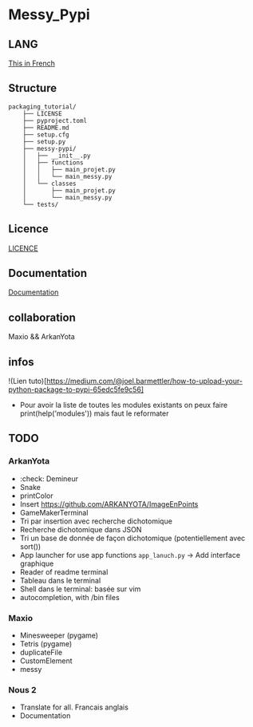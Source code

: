 # Messy_Pypi

## LANG
[This in French](README_en.md)

## Structure
```
packaging_tutorial/
	├── LICENSE
	├── pyproject.toml
	├── README.md
	├── setup.cfg
	├── setup.py
	├── messy-pypi/
	│   ├── __init__.py
	│	├── functions
	│	│	├── main_projet.py
	│	│	└── main_messy.py
	│	└── classes
	│		├── main_projet.py
	│		└── main_messy.py
	└── tests/
```
## Licence
[LICENCE](LICENCE)

## Documentation
[Documentation](Documentation/fr/DOC.md)

## collaboration
Maxio && ArkanYota

## infos
!(Lien tuto)[https://medium.com/@joel.barmettler/how-to-upload-your-python-package-to-pypi-65edc5fe9c56]
- Pour avoir la liste de toutes les modules existants on peux faire print(help('modules')) mais faut le reformater


## TODO

### ArkanYota
- :check: Demineur
- Snake
- printColor
- Insert https://github.com/ARKANYOTA/ImageEnPoints
- GameMakerTerminal
- Tri par insertion avec recherche dichotomique
- Recherche dichotomique dans JSON
- Tri un base de donnée de façon dichotomique (potentiellement avec sort()) 
- App launcher for use app functions `app_lanuch.py` ->  Add interface graphique 
- Reader of readme terminal
- Tableau dans le terminal
- Shell dans le terminal: basée sur vim
- autocompletion, with /bin files

### Maxio
- Minesweeper (pygame)
- Tetris (pygame)
- duplicateFile	
- CustomElement
- messy

### Nous 2

- Translate for all. Francais anglais
- Documentation

